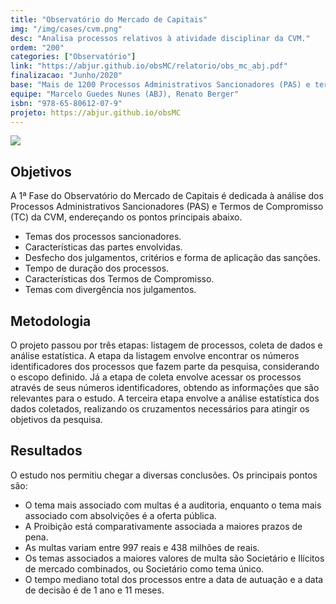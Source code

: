 ```yaml
---
title: "Observatório do Mercado de Capitais"
img: "/img/cases/cvm.png"
desc: "Analisa processos relativos à atividade disciplinar da CVM."
ordem: "200"
categories: ["Observatório"]
link: "https://abjur.github.io/obsMC/relatorio/obs_mc_abj.pdf"
finalizacao: "Junho/2020"
base: "Mais de 1200 Processos Administrativos Sancionadores (PAS) e termos de compromisso que tramitaram na Comissão de Valores Mobiliários."
equipe: "Marcelo Guedes Nunes (ABJ), Renato Berger"
isbn: "978-65-80612-07-9"
projeto: https://abjur.github.io/obsMC
---
```


![](/img/cases/cvm.png)

## Objetivos

A 1ª Fase do Observatório do Mercado de Capitais é dedicada à análise dos Processos Administrativos Sancionadores (PAS) e Termos de Compromisso (TC) da CVM, endereçando os pontos principais abaixo.

- Temas dos processos sancionadores.
- Características das partes envolvidas.
- Desfecho dos julgamentos, critérios e forma de aplicação das sanções.
- Tempo de duração dos processos.
- Características dos Termos de Compromisso.
- Temas com divergência nos julgamentos.

## Metodologia

O projeto passou por três etapas: listagem de processos, coleta de dados e análise estatística. A etapa da listagem envolve encontrar os números identificadores dos processos que fazem parte da pesquisa, considerando o escopo definido. Já a etapa de coleta envolve acessar os processos através de seus números identificadores, obtendo as informações que são relevantes para o estudo. A terceira etapa envolve a análise estatística dos dados coletados, realizando os cruzamentos necessários para atingir os objetivos da pesquisa.

## Resultados

O estudo nos permitiu chegar a diversas conclusões. Os principais pontos são:

- O tema mais associado com multas é a auditoria, enquanto o tema mais associado com absolvições é a oferta pública.
- A Proibição está comparativamente associada a maiores prazos de pena.
- As multas variam entre 997 reais e 438 milhões de reais.
- Os temas associados a maiores valores de multa são Societário e Ilícitos de mercado combinados, ou Societário como tema único.
- O tempo mediano total dos processos entre a data de autuação e a data de decisão é de 1 ano e 11 meses.
